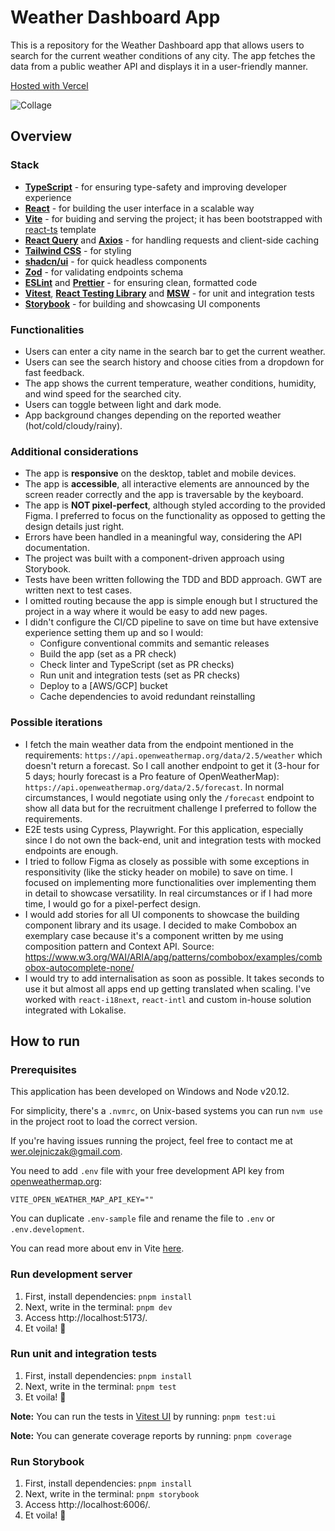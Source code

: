 # Weather Dashboard App

This is a repository for the Weather Dashboard app that allows users to search for the current weather conditions of any city.
The app fetches the data from a public weather API and displays it in a user-friendly manner.

[Hosted with Vercel](https://weather-app-lake-ten-91.vercel.app/)

![Collage](./demo/readme-collage.png)

## Overview

### Stack

- **[TypeScript](https://www.typescriptlang.org/)** - for ensuring type-safety and improving developer experience
- **[React](https://react.dev/)** - for building the user interface in a scalable way
- **[Vite](https://vitejs.dev/)** - for buiding and serving the project; it has been bootstrapped with [react-ts](https://vite.new/react-ts) template
- **[React Query](https://tanstack.com/query/v3)** and **[Axios](https://github.com/axios/axios)** - for handling requests and client-side caching
- **[Tailwind CSS](https://tailwindcss.com/)** - for styling
- **[shadcn/ui](https://ui.shadcn.com/)** - for quick headless components
- **[Zod](https://zod.dev/)** - for validating endpoints schema
- **[ESLint](https://eslint.org/)** and **[Prettier](https://prettier.io/)** - for ensuring clean, formatted code
- **[Vitest](https://vitest.dev/)**, **[React Testing Library](https://testing-library.com/docs/react-testing-library/intro/)** and **[MSW](https://mswjs.io/)** - for unit and integration tests
- **[Storybook](https://storybook.js.org/)** - for building and showcasing UI components

### Functionalities

- Users can enter a city name in the search bar to get the current weather.
- Users can see the search history and choose cities from a dropdown for fast feedback.
- The app shows the current temperature, weather conditions, humidity, and wind speed for the searched city.
- Users can toggle between light and dark mode.
- App background changes depending on the reported weather (hot/cold/cloudy/rainy).

### Additional considerations

- The app is **responsive** on the desktop, tablet and mobile devices.
- The app is **accessible**, all interactive elements are announced by the screen reader correctly and the app is traversable by the keyboard.
- The app is **NOT pixel-perfect**, although styled according to the provided Figma. I preferred to focus on the functionality as opposed to getting the design details just right.
- Errors have been handled in a meaningful way, considering the API documentation.
- The project was built with a component-driven approach using Storybook.
- Tests have been written following the TDD and BDD approach. GWT are written next to test cases.
- I omitted routing because the app is simple enough but I structured the project in a way where it would be easy to add new pages.
- I didn't configure the CI/CD pipeline to save on time but have extensive experience setting them up and so I would:
  - Configure conventional commits and semantic releases
  - Build the app (set as a PR check)
  - Check linter and TypeScript (set as PR checks)
  - Run unit and integration tests (set as PR checks)
  - Deploy to a [AWS/GCP] bucket
  - Cache dependencies to avoid redundant reinstalling

### Possible iterations

- I fetch the main weather data from the endpoint mentioned in the requirements: `https://api.openweathermap.org/data/2.5/weather` which doesn't return a forecast. So I call another endpoint to get it (3-hour for 5 days; hourly forecast is a Pro feature of OpenWeatherMap): `https://api.openweathermap.org/data/2.5/forecast`. In normal circumstances, I would negotiate using only the `/forecast` endpoint to show all data but for the recruitment challenge I preferred to follow the requirements.
- E2E tests using Cypress, Playwright. For this application, especially since I do not own the back-end, unit and integration tests with mocked endpoints are enough.
- I tried to follow Figma as closely as possible with some exceptions in responsitivity (like the sticky header on mobile) to save on time. I focused on implementing more functionalities over implementing them in detail to showcase versatility. In real circumstances or if I had more time, I would go for a pixel-perfect design.
- I would add stories for all UI components to showcase the building component library and its usage. I decided to make Combobox an exemplary case because it's a component written by me using composition pattern and Context API. Source: https://www.w3.org/WAI/ARIA/apg/patterns/combobox/examples/combobox-autocomplete-none/
- I would try to add internalisation as soon as possible. It takes seconds to use it but almost all apps end up getting translated when scaling. I've worked with `react-i18next`, `react-intl` and custom in-house solution integrated with Lokalise.

## How to run

### Prerequisites

This application has been developed on Windows and Node v20.12.

For simplicity, there's a `.nvmrc`, on Unix-based systems you can run `nvm use` in the project root to load the correct version.

If you're having issues running the project, feel free to contact me at [wer.olejniczak@gmail.com](mailto:wer.olejniczak@gmail.com).

You need to add `.env` file with your free development API key from [openweathermap.org](https://openweathermap.org/):

```
VITE_OPEN_WEATHER_MAP_API_KEY=""
```

You can duplicate `.env-sample` file and rename the file to `.env` or `.env.development`.

You can read more about env in Vite [here](https://vitejs.dev/guide/env-and-mode).

### Run development server

1. First, install dependencies: `pnpm install`
2. Next, write in the terminal: `pnpm dev`
3. Access http://localhost:5173/.
4. Et voila! 🎉

### Run unit and integration tests

1. First, install dependencies: `pnpm install`
2. Next, write in the terminal: `pnpm test`
3. Et voila! 🎉

**Note:** You can run the tests in [Vitest UI](https://vitest.dev/guide/ui) by running: `pnpm test:ui`

**Note:** You can generate coverage reports by running: `pnpm coverage`

### Run Storybook

1. First, install dependencies: `pnpm install`
2. Next, write in the terminal: `pnpm storybook`
3. Access http://localhost:6006/.
4. Et voila! 🎉

